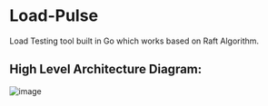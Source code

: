 # Load-Pulse
Load Testing tool built in Go which works based on Raft Algorithm.


## High Level Architecture Diagram:
![image](https://github.com/user-attachments/assets/9643db11-e4df-48b2-b642-666e5168ff8f)
